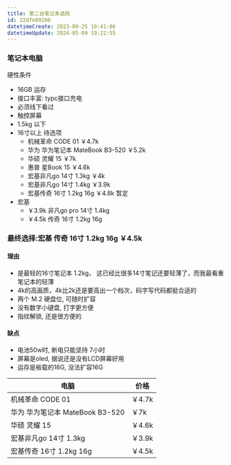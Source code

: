 ```yaml
---
title: 第二台笔记本选购
id: 22dfe89260
datetimeCreate: 2023-09-25 10:41:06
datetimeUpdate: 2024-05-09 19:22:55
---
```

### 笔记本电脑
硬性条件
- 16GB 运存
- 接口丰富: typc接口充电
- 必须线下看过
- 触控屏幕
- 1.5kg 以下
- 16寸以上
待选项
	- 机械革命 CODE 01  ￥4.7k
	- 华为 华为笔记本 MateBook B3-520 ￥5.2k 
	- 华硕 灵耀 15 ￥7k 
	- 惠普 星Book 15 ￥4.6k 
	- 宏基非凡go 14寸 1.3kg ￥4k
	- 宏基非凡go 14寸 1.4kg ￥3.9k 
	- 宏基传奇 16寸 1.2kg 16g ￥4.8k 
暂定
- 宏基 
	- ￥3.9k 非凡go pro 14寸 1.4kg 
	- ￥4.5k 传奇 16寸 1.2kg 16g
### 最终选择:宏基 传奇 16寸 1.2kg 16g ￥4.5k
#### 理由
- 是最轻的16寸笔记本 1.2kg， 这已经比很多14寸笔记还要轻薄了，而我最看重笔记本的轻薄
- 4k的高画质，4k比2k还是要高出一个档次，码字写代码都挺合适的
- 两个 M.2 硬盘位, 可随时扩容
- 没有数字小键盘, 打字更方便
- 指纹解锁, 还是很方便的
#### 缺点
- 电池50w时, 断电只能坚持 7小时
- 屏幕是oled, 据说还是没有LCD屏幕好用
- 运存是板载的16G, 没法扩容16G 

| 电脑 | 价格 |
| --- | --- |
| 机械革命 CODE 01 | ￥4.7k |
| 华为 华为笔记本 MateBook B3-520 | ￥7k |
| 华硕 灵耀 15 | ￥4.6k |
| 宏基非凡go 14寸 1.3kg | ￥3.9k |
| 宏基传奇 16寸 1.2kg 16g | ￥4.5k  |